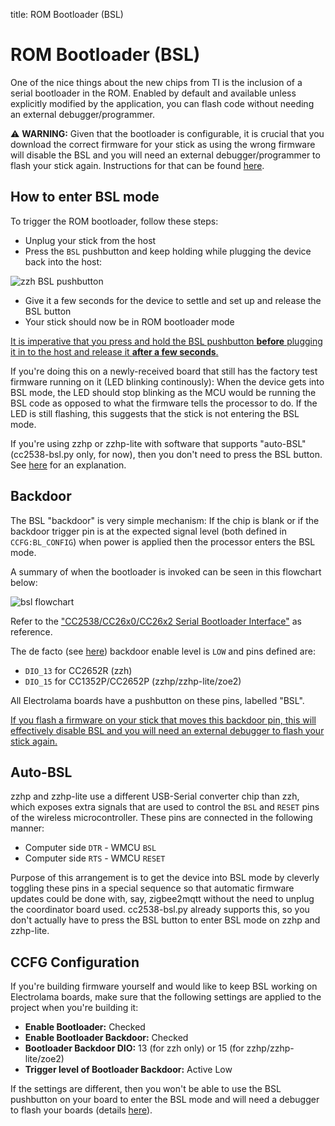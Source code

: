 title: ROM Bootloader (BSL)

# ROM Bootloader (BSL)

One of the nice things about the new chips from TI is the inclusion of a serial bootloader in the ROM. Enabled by default and available unless explicitly modified by the application, you can flash code without needing an external debugger/programmer.

<p class="warn">⚠️ <b>WARNING:</b> Given that the bootloader is configurable, it is crucial that you download the correct firmware for your stick as using the wrong firmware will disable the BSL and you will need an external debugger/programmer to flash your stick again. Instructions for that can be found <a href="/radio-docs/advanced/flash-jtag/">here</a>.</p>


## How to enter BSL mode

To trigger the ROM bootloader, follow these steps:

  - Unplug your stick from the host
  - Press the `BSL` pushbutton and keep holding while plugging the device back into the host:

![zzh BSL pushbutton](/_assets/zzh-bsl-button.jpg)

  - Give it a few seconds for the device to settle and set up and release the BSL button
  - Your stick should now be in ROM bootloader mode

<ins>It is imperative that you press and hold the BSL pushbutton **before** plugging it in to the host and release it **after a few seconds**.</ins>

If you're doing this on a newly-received board that still has the factory test firmware running on it (LED blinking continously): When the device gets into BSL mode, the LED should stop blinking as the MCU would be running the BSL code as opposed to what the firmware tells the processor to do. If the LED is still flashing, this suggests that the stick is not entering the BSL mode.

If you're using zzhp or zzhp-lite with software that supports "auto-BSL" (cc2538-bsl.py only, for now), then you don't need to press the BSL button. See [here](#auto-bsl) for an explanation.


## Backdoor

The BSL "backdoor" is very simple mechanism: If the chip is blank or if the backdoor trigger pin is at the expected signal level (both defined in `CCFG:BL_CONFIG`) when power is applied then the processor enters the BSL mode.

A summary of when the bootloader is invoked can be seen in this flowchart below:

![bsl flowchart](/_assets/bsl-flowchart.png)

Refer to the ["CC2538/CC26x0/CC26x2 Serial Bootloader Interface"](http://www.ti.com/lit/an/swra466c/swra466c.pdf) as reference.

The de facto (see [here](https://github.com/Koenkk/Z-Stack-firmware/issues/210)) backdoor enable level is `LOW` and pins defined are:

  - `DIO_13` for  CC2652R (zzh)
  - `DIO_15` for CC1352P/CC2652P (zzhp/zzhp-lite/zoe2)

All Electrolama boards have a pushbutton on these pins, labelled "BSL".

<ins>If you flash a firmware on your stick that moves this backdoor pin, this will effectively disable BSL and you will need an <a href="/radio-docs/advanced/flash-jtag">external debugger</a> to flash your stick again.</ins>


## Auto-BSL

zzhp and zzhp-lite use a different USB-Serial converter chip than zzh, which exposes extra signals that are used to control the `BSL` and `RESET` pins of the wireless microcontroller. These pins are connected in the following manner:

  - Computer side `DTR` - WMCU `BSL`
  - Computer side `RTS` - WMCU `RESET`

Purpose of this arrangement is to get the device into BSL mode by cleverly toggling these pins in a special sequence so that automatic firmware updates could be done with, say, zigbee2mqtt without the need to unplug the coordinator board used. cc2538-bsl.py already supports this, so you don't actually have to press the BSL button to enter BSL mode on zzhp and zzhp-lite.


## CCFG Configuration

If you're building firmware yourself and would like to keep BSL working on Electrolama boards, make sure that the following settings are applied to the project when you're building it:

  - **Enable Bootloader:** Checked
  - **Enable Bootloader Backdoor:** Checked
  - **Bootloader Backdoor DIO:** 13 (for zzh only) or 15 (for zzhp/zzhp-lite/zoe2)
  - **Trigger level of Bootloader Backdoor:** Active Low

If the settings are different, then you won't be able to use the BSL pushbutton on your board to enter the BSL mode and will need a debugger to flash your boards (details [here](/radio-docs/advanced/flash-jtag/)).